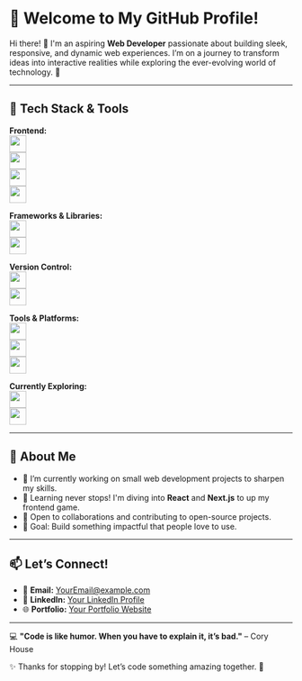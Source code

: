 # 🌟 Welcome to My GitHub Profile!

Hi there! 👋 I'm an aspiring **Web Developer** passionate about building sleek, responsive, and dynamic web experiences. I’m on a journey to transform ideas into interactive realities while exploring the ever-evolving world of technology. 🚀  

---

## 🔧 Tech Stack & Tools

**Frontend:**  
<img src="https://img.shields.io/badge/-HTML5-E34F26?style=flat&logo=html5&logoColor=white" height="30px">  
<img src="https://img.shields.io/badge/-CSS3-1572B6?style=flat&logo=css3&logoColor=white" height="30px">  
<img src="https://img.shields.io/badge/-JavaScript-F7DF1E?style=flat&logo=javascript&logoColor=black" height="30px">  
<img src="https://img.shields.io/badge/-TailwindCSS-38B2AC?style=flat&logo=tailwind-css&logoColor=white" height="30px">

**Frameworks & Libraries:**  
<img src="https://img.shields.io/badge/-React-61DAFB?style=flat&logo=react&logoColor=black" height="30px">  
<img src="https://img.shields.io/badge/-Bootstrap-563D7C?style=flat&logo=bootstrap&logoColor=white" height="30px">

**Version Control:**  
<img src="https://img.shields.io/badge/-Git-F05032?style=flat&logo=git&logoColor=white" height="30px">  
<img src="https://img.shields.io/badge/-GitHub-181717?style=flat&logo=github&logoColor=white" height="30px">

**Tools & Platforms:**  
<img src="https://img.shields.io/badge/-VS%20Code-007ACC?style=flat&logo=visual-studio-code&logoColor=white" height="30px">  
<img src="https://img.shields.io/badge/-Figma-F24E1E?style=flat&logo=figma&logoColor=white" height="30px">  
<img src="https://img.shields.io/badge/-Canva-00C4CC?style=flat&logo=canva&logoColor=white" height="30px">

**Currently Exploring:**  
<img src="https://img.shields.io/badge/-Next.js-000000?style=flat&logo=nextdotjs&logoColor=white" height="30px">  
<img src="https://img.shields.io/badge/-Node.js-339933?style=flat&logo=nodedotjs&logoColor=white" height="30px">

---

## 🌱 About Me

- 🔭 I’m currently working on small web development projects to sharpen my skills.
- 🌱 Learning never stops! I'm diving into **React** and **Next.js** to up my frontend game.
- 🤝 Open to collaborations and contributing to open-source projects.
- 🎯 Goal: Build something impactful that people love to use.

---

## 📫 Let’s Connect!

- 📧 **Email:** [YourEmail@example.com](mailto:YourEmail@example.com)  
- 💼 **LinkedIn:** [Your LinkedIn Profile](https://linkedin.com/in/yourprofile)  
- 🌐 **Portfolio:** [Your Portfolio Website](https://yourportfolio.com)

---

💻 **"Code is like humor. When you have to explain it, it’s bad."** – Cory House  

✨ Thanks for stopping by! Let’s code something amazing together. 🚀
